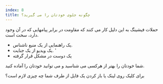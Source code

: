 ```yaml
---
index: 8
title: چگونه جلوی خودتان را می گیرید؟
---
```

حملات فیشینگ به این دلیل کار می کنند که مقاومت در برابر پیامهایی که در آن وجود دارد، سخت است.

*   یک راهنمایی از یک منبع ناشناس.
*   یک ویدیو از یک جنایت. '
*   یک دوست در مشکل قرار گرفته

شما خودتان را بهتر از هرکسی می شناسید و می توانید خودتان را آماده کنید.

برای کلیک روی لینک یا باز کردن یک فایل از طرف شما چه چیزی لازم است؟